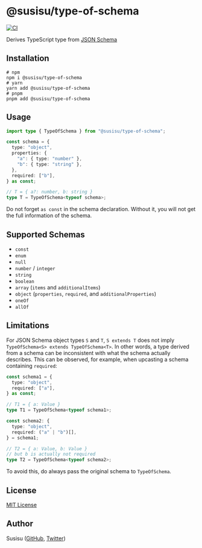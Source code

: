 # @susisu/type-of-schema

[![CI](https://github.com/susisu/type-of-schema/workflows/CI/badge.svg)](https://github.com/susisu/type-of-schema/actions?query=workflow%3ACI)

Derives TypeScript type from [JSON Schema](https://json-schema.org/)

## Installation

``` shell
# npm
npm i @susisu/type-of-schema
# yarn
yarn add @susisu/type-of-schema
# pnpm
pnpm add @susisu/type-of-schema
```

## Usage

``` typescript
import type { TypeOfSchema } from "@susisu/type-of-schema";

const schema = {
  type: "object",
  properties: {
    "a": { type: "number" },
    "b": { type: "string" },
  },
  required: ["b"],
} as const;

// T = { a?: number, b: string }
type T = TypeOfSchema<typeof schema>;
```

Do not forget `as const` in the schema declaration. Without it, you will not get the full information of the schema.

## Supported Schemas

- `const`
- `enum`
- `null`
- `number` / `integer`
- `string`
- `boolean`
- `array` (`items` and `additionalItems`) 
- `object` (`properties`, `required`, and `additionalProperties`)
- `oneOf`
- `allOf`

## Limitations

For JSON Schema object types `S` and `T`, `S extends T` does not imply `TypeOfSchema<S> extends TypeOfSchema<T>`. In other words, a type derived from a schema can be inconsistent with what the schema actually describes. This can be observed, for example, when upcasting a schema containing `required`:

``` typescript
const schema1 = {
  type: "object",
  required: ["a"],
} as const;

// T1 = { a: Value }
type T1 = TypeOfSchema<typeof schema1>;

const schema2: {
  type: "object",
  required: ("a" | "b")[],
} = schema1;

// T2 = { a: Value, b: Value }
// but b is actually not required
type T2 = TypeOfSchema<typeof schema2>;
```

To avoid this, do always pass the original schema to `TypeOfSchema`.

## License

[MIT License](http://opensource.org/licenses/mit-license.php)

## Author

Susisu ([GitHub](https://github.com/susisu), [Twitter](https://twitter.com/susisu2413))

